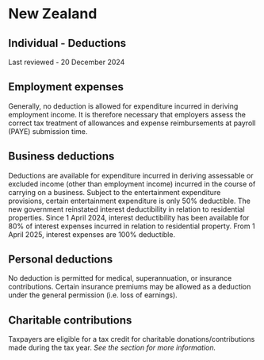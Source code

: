# New Zealand
## Individual - Deductions
Last reviewed - 20 December 2024
## Employment expenses
Generally, no deduction is allowed for expenditure incurred in deriving employment income. It is therefore necessary that employers assess the correct tax treatment of allowances and expense reimbursements at payroll (PAYE) submission time.
## Business deductions
Deductions are available for expenditure incurred in deriving assessable or excluded income (other than employment income) incurred in the course of carrying on a business. Subject to the entertainment expenditure provisions, certain entertainment expenditure is only 50% deductible.
The new government reinstated interest deductibility in relation to residential properties. Since 1 April 2024, interest deductibility has been available for 80% of interest expenses incurred in relation to residential property. From 1 April 2025, interest expenses are 100% deductible.
## Personal deductions
No deduction is permitted for medical, superannuation, or insurance contributions. Certain insurance premiums may be allowed as a deduction under the general permission (i.e. loss of earnings).
## Charitable contributions
Taxpayers are eligible for a tax credit for charitable donations/contributions made during the tax year. _See the_ _section for more information._
